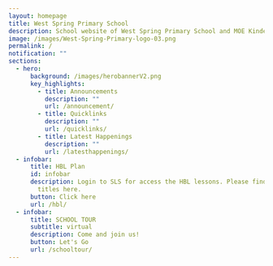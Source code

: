 ```yaml
---
layout: homepage
title: West Spring Primary School
description: School website of West Spring Primary School and MOE Kindergarten @ West Spring
image: /images/West-Spring-Primary-logo-03.png
permalink: /
notification: ""
sections:
  - hero:
      background: /images/herobannerV2.png
      key_highlights:
        - title: Announcements
          description: ""
          url: /announcement/
        - title: Quicklinks
          description: ""
          url: /quicklinks/
        - title: Latest Happenings
          description: ""
          url: /latesthappenings/
  - infobar:
      title: HBL Plan
      id: infobar
      description: Login to SLS for access the HBL lessons. Please find the SLS lesson
        titles here.
      button: Click here
      url: /hbl/
  - infobar:
      title: SCHOOL TOUR
      subtitle: virtual
      description: Come and join us!
      button: Let's Go
      url: /schooltour/
---
```

